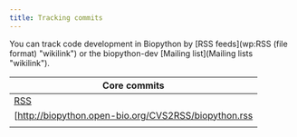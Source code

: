 ```yaml
---
title: Tracking commits
---
```


You can track code development in Biopython by [RSS
feeds](wp:RSS (file format) "wikilink") or the biopython-dev [Mailing
list](Mailing lists "wikilink").

| Core commits                                                                                                                                  |
|-----------------------------------------------------------------------------------------------------------------------------------------------|
| [RSS](http://biopython.open-bio.org/CVS2RSS/biopython.rss)                                                                                    |
| <rss>[http://biopython.open-bio.org/CVS2RSS/biopython.rss|date|max=20](http://biopython.open-bio.org/CVS2RSS/biopython.rss|date|max=20)</rss> |
||


